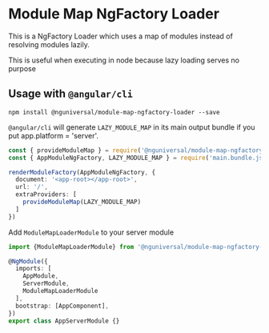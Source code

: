 # Module Map NgFactory Loader

This is a NgFactory Loader which uses a map of modules instead of resolving modules lazily.

This is useful when executing in node because lazy loading serves no purpose

## Usage with `@angular/cli`

`npm install @nguniversal/module-map-ngfactory-loader --save`

`@angular/cli` will generate `LAZY_MODULE_MAP` in its main output bundle if you put app.platform = 'server'.

```ts
const { provideModuleMap } = require('@nguniversal/module-map-ngfactory-loader');
const { AppModuleNgFactory, LAZY_MODULE_MAP } = require('main.bundle.js');

renderModuleFactory(AppModuleNgFactory, {
  document: '<app-root></app-root>',
  url: '/',
  extraProviders: [
    provideModuleMap(LAZY_MODULE_MAP)
  ]
})
```

Add `ModuleMapLoaderModule` to your server module

```ts
import {ModuleMapLoaderModule} from '@nguniversal/module-map-ngfactory-loader';

@NgModule({
  imports: [
    AppModule,
    ServerModule,
    ModuleMapLoaderModule
  ],
  bootstrap: [AppComponent],
})
export class AppServerModule {}
```